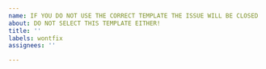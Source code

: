 ```yaml
---
name: IF YOU DO NOT USE THE CORRECT TEMPLATE THE ISSUE WILL BE CLOSED
about: DO NOT SELECT THIS TEMPLATE EITHER!
title: ''
labels: wontfix
assignees: ''

---
```



